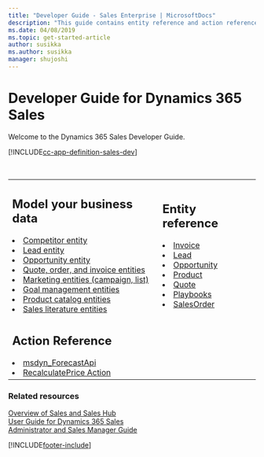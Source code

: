 ```yaml
---
title: "Developer Guide - Sales Enterprise | MicrosoftDocs"
description: "This guide contains entity reference and action reference information that developers need to know while developing for Dynamics 365 Sales"
ms.date: 04/08/2019
ms.topic: get-started-article
author: susikka
ms.author: susikka
manager: shujoshi
---
```


# Developer Guide for Dynamics 365 Sales

Welcome to the Dynamics 365 Sales Developer Guide. 


[!INCLUDE[cc-app-definition-sales-dev](../../includes/cc-app-definition-sales-dev.md)]

<br />
<table>
<tr>

<td>
<h2>Model your business data</h2>
<li><a href="../../customerengagement/on-premises/developer/competitor-entity.md" data-raw-source="[Competitor entity](../../customerengagement/on-premises/developer/competitor-entity.md)">Competitor entity</a></li>
<li><a href="../../customerengagement/on-premises/developer/lead-entity.md" data-raw-source="[Lead entity](../../customerengagement/on-premises/developer/lead-entity.md)">Lead entity</a></li>
<li><a href="../../customerengagement/on-premises/developer/opportunity-entities.md" data-raw-source="[Opportunity entity](../../customerengagement/on-premises/developer/opportunity-entities.md)">Opportunity entity</a></li>
<li><a href="../../customerengagement/on-premises/developer/quote-order-invoice-entities.md" data-raw-source="[Quote, order, and invoice entities](../../customerengagement/on-premises/developer/quote-order-invoice-entities.md)">Quote, order, and invoice entities</a></li>
<li><a href="../../customerengagement/on-premises/developer/marketing-entities-campaign-list.md" data-raw-source="[Marketing entities (campaign, list)](../../customerengagement/on-premises/developer/marketing-entities-campaign-list.md)">Marketing entities (campaign, list)</a></li>
<li><a href="../../customerengagement/on-premises/developer/goal-management-entities.md" data-raw-source="[Goal management entities](../../customerengagement/on-premises/developer/goal-management-entities.md)">Goal management entities</a></li>
<li><a href="../../customerengagement/on-premises/developer/product-catalog-entities.md" data-raw-source="[Product catalog entities](../../customerengagement/on-premises/developer/product-catalog-entities.md)">Product catalog entities</a></li>
<li><a href="../../customerengagement/on-premises/developer/sales-literature-entities.md" data-raw-source="[Sales literature entities](../../customerengagement/on-premises/developer/sales-literature-entities.md)">Sales literature entities</a></li>
</td>

<td>
<h2>Entity reference</h2>

  <li><a href="../../customerengagement/on-premises/developer/entities/invoice.md" data-raw-source="[Invoice](../../customerengagement/on-premises/developer/entities/invoice.md)">Invoice</a></li>
  <li><a href="../../customerengagement/on-premises/developer/entities/lead.md" data-raw-source="[Lead](../../customerengagement/on-premises/developer/entities/lead.md)">Lead</a></li>
  <li><a href="../../customerengagement/on-premises/developer/entities/opportunity.md" data-raw-source="[Opportunity](../../customerengagement/on-premises/developer/entities/opportunity.md)">Opportunity</a></li>
  <li><a href="../../customerengagement/on-premises/developer/entities/product.md" data-raw-source="[Product](../../customerengagement/on-premises/developer/entities/product.md)">Product</a></li>
  <li><a href="../../customerengagement/on-premises/developer/entities/quote.md" data-raw-source="[Quote](../../customerengagement/on-premises/developer/entities/quote.md)">Quote</a></li>
  <li><a href="reference/playbook-entity-reference.md" data-raw-source="[Playbooks](reference/playbook-entity-reference.md)">Playbooks</a></li>
  <li><a href="../../customerengagement/on-premises/developer/entities/salesorder.md" data-raw-source="[SalesOrder](../../customerengagement/on-premises/developer/entities/salesorder.md)">SalesOrder</a></li>

</td>
</tr>
<tr>
<td>
<h2>Action Reference</h2>
  <li><a href="reference/custom-actions/msdyn_ForecastApi.md" data-raw-source="[msdyn_ForecastApi](reference/custom-actions/msdyn_ForecastApi.md)">msdyn_ForecastApi</a></li>
  <li><a href="reference/recalculateprice-action.md" data-raw-source="[RecalculatePrice Action](reference/recalculateprice-action.md)">RecalculatePrice Action</a></li>
</td></tr>
</table>

### Related resources

[Overview of Sales and Sales Hub](../overview.md)<br />
[User Guide for Dynamics 365 Sales](../user-guide.md)<br />
[Administrator and Sales Manager Guide](../admin-guide.md)<br />


[!INCLUDE[footer-include](../../includes/footer-banner.md)]
